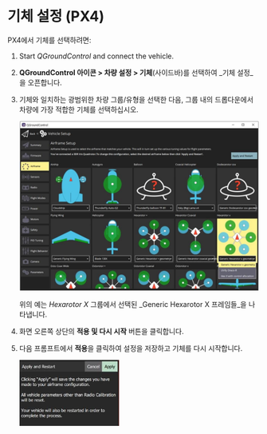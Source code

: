 # 기체 설정 (PX4)

PX4에서 기체를 선택하려면:

1. Start _QGroundControl_ and connect the vehicle.

2. **QGroundControl 아이콘 > 차량 설정 > 기체**(사이드바)를 선택하여 _기체 설정_을 오픈합니다.

3. 기체와 일치하는 광범위한 차량 그룹/유형을 선택한 다음, 그룹 내의 드롭다운에서 차량에 가장 적합한 기체를 선택하십시오.

   ![기체 옵션](../../../assets/setup/airframe_px4/airframe_px4.jpg)

   위의 예는 _Hexarotor X_ 그룹에서 선택된 _Generic Hexarotor X 프레임들_을 나타냅니다.

4. 화면 오른쪽 상단의 **적용 및 다시 시작** 버튼을 클릭합니다.

5. 다음 프롬프트에서 **적용**을 클릭하여 설정을 저장하고 기체를 다시 시작합니다.

   <img src="../../../assets/setup/airframe_px4/airframe_px4_apply_prompt.jpg" width="200px" title="Apply airframe selection prompt" />
